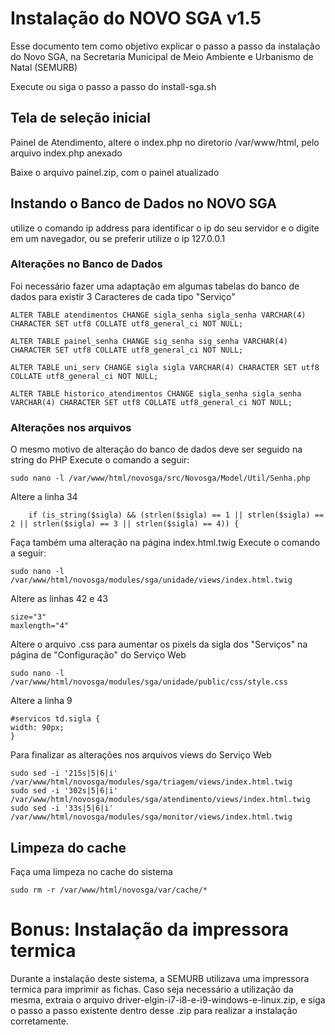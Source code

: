 # Instalação do NOVO SGA v1.5

Esse documento tem como objetivo explicar o passo a passo da instalação do Novo SGA, na Secretaria Municipal de Meio Ambiente e Urbanismo de Natal (SEMURB)

Execute ou siga o passo a passo do install-sga.sh

## Tela de seleção inicial

Painel de Atendimento, altere o index.php no diretorio /var/www/html, pelo arquivo index.php anexado

Baixe o arquivo painel.zip, com o painel atualizado

## Instando o Banco de Dados no NOVO SGA

utilize o comando ip address para identificar o ip do seu servidor e o digite em um navegador, ou se preferir utilize o ip 127.0.0.1

### Alterações no Banco de Dados

Foi necessário fazer uma adaptação em algumas tabelas do banco de dados para existir 3 Caracteres de cada tipo "Serviço"

```mysql
ALTER TABLE atendimentos CHANGE sigla_senha sigla_senha VARCHAR(4) CHARACTER SET utf8 COLLATE utf8_general_ci NOT NULL;

ALTER TABLE painel_senha CHANGE sig_senha sig_senha VARCHAR(4) CHARACTER SET utf8 COLLATE utf8_general_ci NOT NULL;

ALTER TABLE uni_serv CHANGE sigla sigla VARCHAR(4) CHARACTER SET utf8 COLLATE utf8_general_ci NOT NULL;

ALTER TABLE historico_atendimentos CHANGE sigla_senha sigla_senha VARCHAR(4) CHARACTER SET utf8 COLLATE utf8_general_ci NOT NULL;
```
### Alterações nos arquivos

O mesmo motivo de alteração do banco de dados deve ser seguido na string do PHP
Execute o comando a seguir:
```terminal
sudo nano -l /var/www/html/novosga/src/Novosga/Model/Util/Senha.php
```
Altere a linha 34
```nano
    if (is_string($sigla) && (strlen($sigla) == 1 || strlen($sigla) == 2 || strlen($sigla) == 3 || strlen($sigla) == 4)) {
```

Faça também uma alteração na página index.html.twig
Execute o comando a seguir:
```terminal
sudo nano -l /var/www/html/novosga/modules/sga/unidade/views/index.html.twig
```
Altere as linhas 42 e 43
```nano
size="3"
maxlength="4"
```
Altere o arquivo .css para aumentar os pixels da sigla dos "Serviços" na página de "Configuração" do Serviço Web
```terminal
sudo nano -l /var/www/html/novosga/modules/sga/unidade/public/css/style.css
```
Altere a linha 9
```nano
#servicos td.sigla {
width: 90px;
}
```
Para finalizar as alterações nos arquivos views do Serviço Web
```terminal
sudo sed -i '215s|5|6|i' /var/www/html/novosga/modules/sga/triagem/views/index.html.twig
sudo sed -i '302s|5|6|i' /var/www/html/novosga/modules/sga/atendimento/views/index.html.twig
sudo sed -i '33s|5|6|i' /var/www/html/novosga/modules/sga/monitor/views/index.html.twig
```

## Limpeza do cache
Faça uma limpeza no cache do sistema

```terminal
sudo rm -r /var/www/html/novosga/var/cache/*
```

# Bonus: Instalação da impressora termica

Durante a instalação deste sistema, a SEMURB utilizava uma impressora termica para imprimir as fichas.
Caso seja necessário a utilização da mesma, extraia o arquivo driver-elgin-i7-i8-e-i9-windows-e-linux.zip, e siga o passo a passo existente dentro desse .zip para realizar a instalação corretamente.
